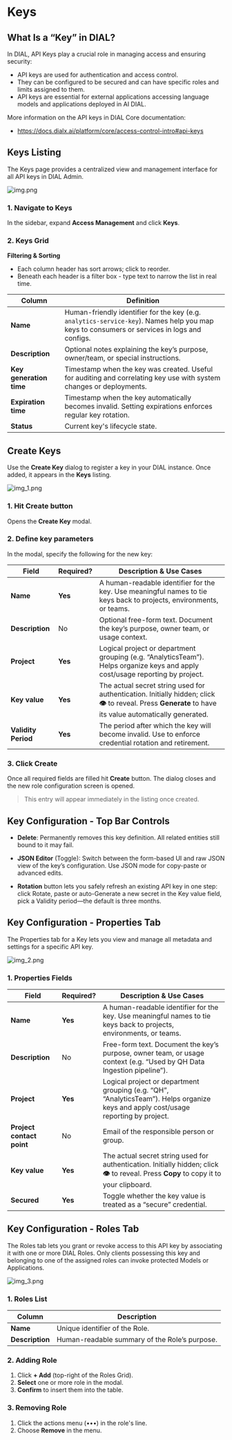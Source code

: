 # Keys

## What Is a “Key” in DIAL?

In DIAL, API Keys play a crucial role in managing access and ensuring security:

   * API keys are used for authentication and access control.
   * They can be configured to be secured and can have specific roles and limits assigned to them.
   * API keys are essential for external applications accessing language models and applications deployed in AI DIAL.

More information on the API keys in DIAL Core documentation: 

* https://docs.dialx.ai/platform/core/access-control-intro#api-keys

## Keys Listing

The Keys page provides a centralized view and management interface for all API keys in DIAL Admin.

![img.png](img/img_42.png)

### 1. Navigate to Keys

In the sidebar, expand **Access Management** and click **Keys**.

### 2. Keys Grid

**Filtering & Sorting**
* Each column header has sort arrows; click to reorder.
* Beneath each header is a filter box - type text to narrow the list in real time.

| Column                  | Definition                                                                                                                                  |
|-------------------------|---------------------------------------------------------------------------------------------------------------------------------------------|
| **Name**                | Human-friendly identifier for the key (e.g. `analytics-service-key`). Names help you map keys to consumers or services in logs and configs. |
| **Description**         | Optional notes explaining the key’s purpose, owner/team, or special instructions.                                                           |
| **Key generation time** | Timestamp when the key was created. Useful for auditing and correlating key use with system changes or deployments.                         |
| **Expiration time**     | Timestamp when the key automatically becomes invalid. Setting expirations enforces regular key rotation.                                    |
| **Status**              | Current key's lifecycle state.                                                                                                              |


## Create Keys

Use the **Create Key** dialog to register a key in your DIAL instance. Once added, it appears in the **Keys** listing.

![img_1.png](img/img_43.png)

### 1. Hit **Create** button 

Opens the **Create Key** modal.

### 2. Define key parameters

In the modal, specify the following for the new key:

| Field               | Required? | Description & Use Cases                                                                                                                                         |
|---------------------|-----------|-----------------------------------------------------------------------------------------------------------------------------------------------------------------|
| **Name**            | **Yes**   | A human-readable identifier for the key.   Use meaningful names to tie keys back to projects, environments, or teams.                                        |
| **Description**     | No        | Optional free-form text.   Document the key’s purpose, owner team, or usage context.                                                                         |
| **Project**         | **Yes**   | Logical project or department grouping (e.g. “AnalyticsTeam”).   Helps organize keys and apply cost/usage reporting by project.                              |
| **Key value**       | **Yes**   | The actual secret string used for authentication. Initially hidden; click **👁️** to reveal.   Press **Generate** to have its value automatically generated. |
| **Validity Period** | **Yes**   | The period after which the key will become invalid. Use to enforce credential rotation and retirement.                                                          |

### 3. Click Create 
Once all required fields are filled hit **Create** button. The dialog closes and the new role configuration screen is opened.

  > This entry will appear immediately in the listing once created.


## Key Configuration - Top Bar Controls

* **Delete**: Permanently removes this key definition. All related entities  still bound to it may fail.

* **JSON Editor** (Toggle): Switch between the form-based UI and raw JSON view of the key’s configuration. Use JSON mode for copy-paste or advanced edits.
* **Rotation** button lets you safely refresh an existing API key in one step: click Rotate, paste or auto-Generate a new secret in the Key value field, pick a Validity period—the default is three months.


## Key Configuration - Properties Tab

The Properties tab for a Key lets you view and manage all metadata and settings for a specific API key. 

![img_2.png](img/img_44.png)

### 1. Properties Fields

| Field                     | Required? | Description & Use Cases                                                                                                                       |
| ------------------------- |----------|-----------------------------------------------------------------------------------------------------------------------------------------------|
| **Name**                  | **Yes**  | A human-readable identifier for the key.   Use meaningful names to tie keys back to projects, environments, or teams.                      |
| **Description**           | No       | Free-form text.   Document the key’s purpose, owner team, or usage context (e.g. “Used by QH Data Ingestion pipeline”).                    |
| **Project**               | **Yes**  | Logical project or department grouping (e.g. “QH”, “AnalyticsTeam”).   Helps organize keys and apply cost/usage reporting by project.      |
| **Project contact point** | No       | Email of the responsible person or group.                                                                                                     |
| **Key value**             | **Yes**  | The actual secret string used for authentication. Initially hidden; click **👁️** to reveal.   Press **Copy** to copy it to your clipboard. |
| **Secured**               | **Yes**  | Toggle whether the key value is treated as a “secure” credential.                                                          |


## Key Configuration - Roles Tab

The Roles tab lets you grant or revoke access to this API key by associating it with one or more DIAL Roles. 
Only clients possessing this key and belonging to one of the assigned roles can invoke protected Models or Applications.

![img_3.png](img/img_45.png)

### 1. Roles List

| Column          | Description                                   |
| --------------- |-----------------------------------------------|
| **Name**        | Unique identifier of the Role.                |
| **Description** | Human-readable summary of the Role’s purpose. |


### 2. Adding Role

1. Click **+ Add** (top-right of the Roles Grid).
2. **Select** one or more role in the modal.
3. **Confirm** to insert them into the table.

### 3. Removing Role
 
1. Click the actions menu (•••) in the role's line.
2. Choose **Remove** in the menu.